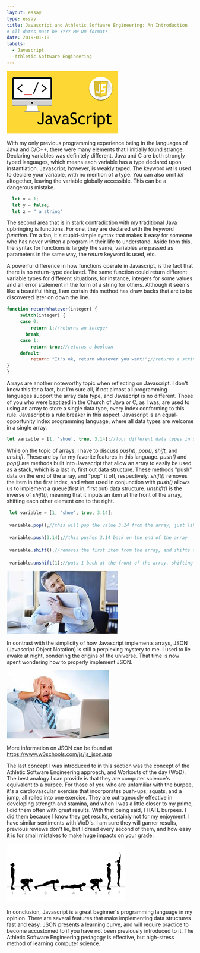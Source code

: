 ```yaml
---
layout: essay
type: essay
title: Javascript and Athletic Software Engineering: An Introduction
# All dates must be YYYY-MM-DD format!
date: 2019-01-18
labels:
  - Javascript
  -Athletic Software Engineering
---
```



<div class="ui small rounded images align:center">
<img class="ui image" src="../images/javascript2.png">
</div>


 With my only previous programming experience being in the languages of Java and C/C++, there were many elements that I initially found strange. Declaring variables was definitely different. Java and C are both strongly typed languages, which means each variable has a type declared upon instantiation. Javascript, however, is weakly typed. The keyword _let_ is used to declare your variable, with no mention of a type. You can also omit _let_ altogether, leaving the variable globally accessible. This can be a dangerous mistake.
 
 ````javascript
   let x = 1;
   let y = false;
   let z = " a string"
````
 
 The second area that is in stark contradiction with my traditional Java upbringing is functions. For one, they are declared with the keyword _function_. I'm a fan, it's stupid-simple syntax that makes it easy for someone who has never written a program in their life to understand. Aside from this, the syntax for functions is largely the same, variables are passed as parameters in the same way, the _return_ keyword is used, etc. 
 
 A powerful difference in how functions operate in Javascript, is the fact that there is no return-type declared. The same function could return different variable types for different situations, for instance, integers for some values and an error statement in the form of a string for others. Although it seems like a beautiful thing, I am certain this method has draw backs that are to be discovered later on down the line.
 
 
   ````javascript
   function returnWhatever(integer) {
	    switch(integer) {
  	    case 0:
    	    return 1;//returns an integer
          break;
        case 1:
    	    return true;//returns a boolean
        default:
    	    return: "It's ok, return whatever you want!";//returns a string
  }
}
   ````
  
   
Arrays are another noteworthy topic when reflecting on Javascript. I don't know this for a fact, but I'm sure all, if not almost all programming languages support the array data type, and Javascript is no different. Those of you who were baptized in the Church of Java or C, as I was, are used to using an array to store a single data type, every index conforming to this rule. Javascript is a rule breaker in this aspect. Javascript is an equal-opportunity index programming language, where all data types are welcome in a single array.
   
   ```javascript
   let variable = [1, 'shoe', true, 3.14];//four different data types in one array!!!!
   ```
    
    
While on the topic of arrays, I have to discuss _push(), pop(), shift,_ and _unshift_. These are by far my favorite features in this language. _push()_ and _pop()_ are methods built into Javascript that allow an array to easily be used as a stack, which is a last in, first out data structure. These methods "push" data on the end of the array, and "pop" it off, respectively. _shift()_ removes the item in the first index, and when used in conjunction with _push()_ allows us to implement a queue(first in, first out) data structure. _unshift()_ is the inverse of _shift()_, meaning that it inputs an item at the front of the array, shifting each other element one to the right.
    
   ```javascript
    let variable = [1, 'shoe', true, 3.14];
    
    variable.pop();//this will pop the value 3.14 from the array, just like a stack
    
    variable.push(3.14);//this pushes 3.14 back on the end of the array
    
    variable.shift();//removes the first item from the array, and shifts the remaining values to the left one space (like a queue)
    
    variable.unshift(1);//puts 1 back at the front of the array, shifting everything else one to the right
  ```
  
  
  
<div class="ui small rounded images align:center">
<img class="ui image" src="../images/manhuggingcomputer.jpg">
</div>
   
   
In contrast with the simplicity of how Javascript implements arrays, JSON (Javascript Object Notation) is still a perplexing mystery to me. I used to lie awake at night, pondering the origins of the universe. That time is now spent wondering how to properly implement JSON.
   
   <div class="ui small rounded images align:center">
<img class="ui image" src="../images/crisis.jpg">
</div>
   
   More information on JSON can be found at https://www.w3schools.com/js/js_json.asp
   
  The last concept I was introduced to in this section was the concept of the Athletic Software Engineering approach, and Workouts of the day (WoD). The best analogy I can provide is that they are computer science's equivalent to a burpee. For those of you who are unfamiliar with the burpee, it's a cardiovascular exercise that incorporates push-ups, squats, and a jump, all rolled into one exercise. They are outrageously effective in developing strength and stamina, and when I was a little closer to my prime, I did them often with great results. With that being said, I HATE burpees. I did them because I know they get results, certainly not for my enjoyment. I have similar sentiments with WoD's. I am sure they will garner results, previous reviews don't lie, but I dread every second of them, and how easy it is for small mistakes to make huge impacts on your grade.
  
  <div class="ui small rounded images align:center">
<img class="ui image" src="../images/burpees.png">
</div>
  
  
  
  
  In conclusion, Javascript is a great beginner's programming language in my opinion. There are several features that make implementing data structures fast and easy. JSON presents a learning curve, and will require practice to become accustomed to if you have not been previously introduced to it. The Athletic Software Engineering pedagogy is effective, but high-stress method of learning computer science.
   
